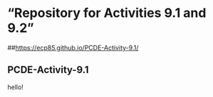 # “Repository for Activities 9.1 and 9.2”

##https://ecp85.github.io/PCDE-Activity-9.1/

## PCDE-Activity-9.1

hello!
